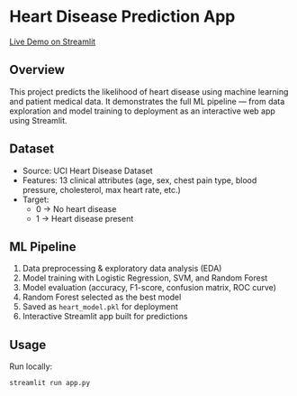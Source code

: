 # Heart Disease Prediction App

[Live Demo on Streamlit](https://your-app-link.streamlit.app)

## Overview
This project predicts the likelihood of heart disease using machine learning and patient medical data. It demonstrates the full ML pipeline — from data exploration and model training to deployment as an interactive web app using Streamlit.

## Dataset
- Source: UCI Heart Disease Dataset  
- Features: 13 clinical attributes (age, sex, chest pain type, blood pressure, cholesterol, max heart rate, etc.)  
- Target:  
  - 0 → No heart disease  
  - 1 → Heart disease present  

## ML Pipeline
1. Data preprocessing & exploratory data analysis (EDA)  
2. Model training with Logistic Regression, SVM, and Random Forest  
3. Model evaluation (accuracy, F1-score, confusion matrix, ROC curve)  
4. Random Forest selected as the best model  
5. Saved as `heart_model.pkl` for deployment  
6. Interactive Streamlit app built for predictions  

##  Usage
Run locally:
```bash
streamlit run app.py
